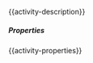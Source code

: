 {{activity-description}}

<div class="security-sprite encrypt-data-table"></div>

##### Properties

{{activity-properties}}